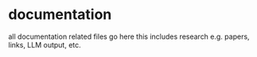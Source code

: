 # documentation

all documentation related files go here this includes research e.g. papers, links, LLM output, etc.

